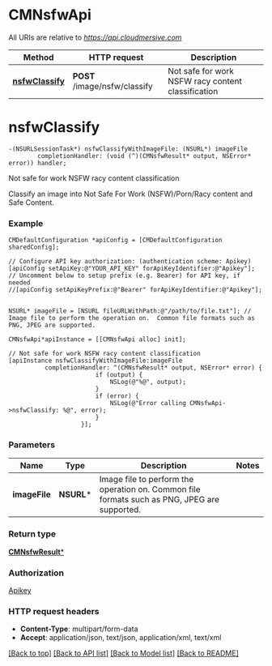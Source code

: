 # CMNsfwApi

All URIs are relative to *https://api.cloudmersive.com*

Method | HTTP request | Description
------------- | ------------- | -------------
[**nsfwClassify**](CMNsfwApi.md#nsfwclassify) | **POST** /image/nsfw/classify | Not safe for work NSFW racy content classification


# **nsfwClassify**
```objc
-(NSURLSessionTask*) nsfwClassifyWithImageFile: (NSURL*) imageFile
        completionHandler: (void (^)(CMNsfwResult* output, NSError* error)) handler;
```

Not safe for work NSFW racy content classification

Classify an image into Not Safe For Work (NSFW)/Porn/Racy content and Safe Content.

### Example 
```objc
CMDefaultConfiguration *apiConfig = [CMDefaultConfiguration sharedConfig];

// Configure API key authorization: (authentication scheme: Apikey)
[apiConfig setApiKey:@"YOUR_API_KEY" forApiKeyIdentifier:@"Apikey"];
// Uncomment below to setup prefix (e.g. Bearer) for API key, if needed
//[apiConfig setApiKeyPrefix:@"Bearer" forApiKeyIdentifier:@"Apikey"];


NSURL* imageFile = [NSURL fileURLWithPath:@"/path/to/file.txt"]; // Image file to perform the operation on.  Common file formats such as PNG, JPEG are supported.

CMNsfwApi*apiInstance = [[CMNsfwApi alloc] init];

// Not safe for work NSFW racy content classification
[apiInstance nsfwClassifyWithImageFile:imageFile
          completionHandler: ^(CMNsfwResult* output, NSError* error) {
                        if (output) {
                            NSLog(@"%@", output);
                        }
                        if (error) {
                            NSLog(@"Error calling CMNsfwApi->nsfwClassify: %@", error);
                        }
                    }];
```

### Parameters

Name | Type | Description  | Notes
------------- | ------------- | ------------- | -------------
 **imageFile** | **NSURL***| Image file to perform the operation on.  Common file formats such as PNG, JPEG are supported. | 

### Return type

[**CMNsfwResult***](CMNsfwResult.md)

### Authorization

[Apikey](../README.md#Apikey)

### HTTP request headers

 - **Content-Type**: multipart/form-data
 - **Accept**: application/json, text/json, application/xml, text/xml

[[Back to top]](#) [[Back to API list]](../README.md#documentation-for-api-endpoints) [[Back to Model list]](../README.md#documentation-for-models) [[Back to README]](../README.md)

